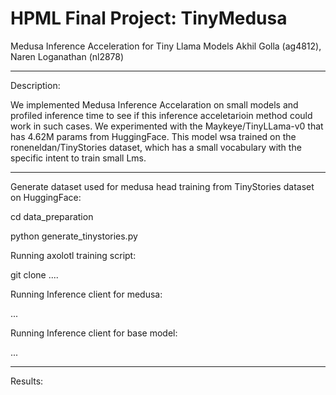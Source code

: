 # HPML Final Project: TinyMedusa
Medusa Inference Acceleration for Tiny Llama Models
Akhil Golla (ag4812), Naren Loganathan (nl2878)

---
Description:

We implemented Medusa Inference Accelaration on small models and profiled inference time to see if this inference acceletarioin method could work in such cases. We experimented with the Maykeye/TinyLLama-v0 that has 4.62M params from HuggingFace. This model wsa trained on the roneneldan/TinyStories dataset, which has a small vocabulary with the specific intent to train small Lms.

---
Generate dataset used for medusa head training from TinyStories dataset on HuggingFace:

cd data_preparation

python generate_tinystories.py

Running axolotl training script:

git clone ....

Running Inference client for medusa:

...

Running Inference client for base model:

...

---

Results:
